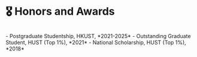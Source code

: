 # 🎖 Honors and Awards
<h2 id="about"></h2>
- Postgraduate Studentship, HKUST, *2021-2025*
- Outstanding Graduate Student, HUST (Top 1%), *2021*
- National Scholarship, HUST (Top 1%), *2018*
